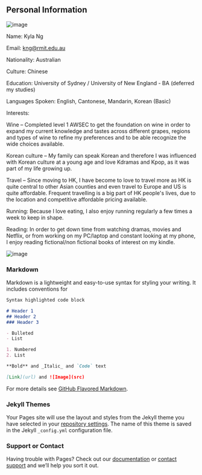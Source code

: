 ## Personal Information 

![image](https://images.unsplash.com/photo-1502823403499-6ccfcf4fb453?ixlib=rb-1.2.1&ixid=eyJhcHBfaWQiOjEyMDd9&auto=format&fit=crop&w=500&q=60)


Name: Kyla Ng 

Email: kng@rmit.edu.au 

Nationality: Australian 

Culture: Chinese 

Education: University of Sydney / University of New England - BA (deferred my studies) 

Languages Spoken: English, Cantonese, Mandarin, Korean (Basic) 

Interests:  

Wine – Completed level 1 AWSEC to get the foundation on wine in order to expand my current knowledge and tastes across different grapes, regions and types of wine to refine my preferences and to be able recognize the wide choices available.

Korean culture – My family can speak Korean and therefore I was influenced with Korean culture at a young age and love Kdramas and Kpop, as it was part of my life growing up.

Travel – Since moving to HK, I have become to love to travel more as HK is quite central to other Asian counties and even travel to Europe and US is quite affordable. Frequent travelling is a big part of HK people's lives, due to the location and competitive affordable pricing available. 

Running: Because I love eating, I also enjoy running regularly a few times a week to keep in shape. 

Reading: In order to get down time from watching dramas, movies and Netflix, or from working on my PC/laptop and constant looking at my phone, I enjoy reading fictional/non fictional books of interest on my kindle.

![image](https://images.unsplash.com/photo-1487058792275-0ad4aaf24ca7?ixlib=rb-1.2.1&ixid=eyJhcHBfaWQiOjEyMDd9&auto=format&fit=crop&w=500&q=60)

### Markdown

Markdown is a lightweight and easy-to-use syntax for styling your writing. It includes conventions for

```markdown
Syntax highlighted code block

# Header 1
## Header 2
### Header 3

- Bulleted
- List

1. Numbered
2. List

**Bold** and _Italic_ and `Code` text

[Link](url) and ![Image](src)
```

For more details see [GitHub Flavored Markdown](https://guides.github.com/features/mastering-markdown/).

### Jekyll Themes

Your Pages site will use the layout and styles from the Jekyll theme you have selected in your [repository settings](https://github.com/sml25/myprofile-/settings). The name of this theme is saved in the Jekyll `_config.yml` configuration file.

### Support or Contact

Having trouble with Pages? Check out our [documentation](https://help.github.com/categories/github-pages-basics/) or [contact support](https://github.com/contact) and we’ll help you sort it out.
